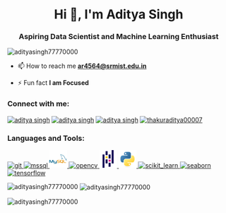 <h1 align="center">Hi 👋, I'm Aditya Singh</h1>
<h3 align="center">Aspiring Data Scientist and Machine Learning Enthusiast</h3>



<p align="left"> <img src="https://komarev.com/ghpvc/?username=adityasingh77770000&label=Profile%20views&color=0e75b6&style=flat" alt="adityasingh77770000" /> </p>

- 📫 How to reach me **ar4564@srmist.edu.in**

- ⚡ Fun fact **I am Focused**

<h3 align="left">Connect with me:</h3>
<p align="left">
<a href="https://linkedin.com/in/aditya singh" target="blank"><img align="center" src="https://raw.githubusercontent.com/rahuldkjain/github-profile-readme-generator/master/src/images/icons/Social/linked-in-alt.svg" alt="aditya singh" height="30" width="40" /></a>
<a href="https://kaggle.com/aditya singh" target="blank"><img align="center" src="https://raw.githubusercontent.com/rahuldkjain/github-profile-readme-generator/master/src/images/icons/Social/kaggle.svg" alt="aditya singh" height="30" width="40" /></a>
<a href="https://fb.com/aditya singh" target="blank"><img align="center" src="https://raw.githubusercontent.com/rahuldkjain/github-profile-readme-generator/master/src/images/icons/Social/facebook.svg" alt="aditya singh" height="30" width="40" /></a>
<a href="https://instagram.com/thakuraditya00007" target="blank"><img align="center" src="https://raw.githubusercontent.com/rahuldkjain/github-profile-readme-generator/master/src/images/icons/Social/instagram.svg" alt="thakuraditya00007" height="30" width="40" /></a>
</p>

<h3 align="left">Languages and Tools:</h3>
<p align="left"> <a href="https://git-scm.com/" target="_blank" rel="noreferrer"> <img src="https://www.vectorlogo.zone/logos/git-scm/git-scm-icon.svg" alt="git" width="40" height="40"/> </a> <a href="https://www.microsoft.com/en-us/sql-server" target="_blank" rel="noreferrer"> <img src="https://www.svgrepo.com/show/303229/microsoft-sql-server-logo.svg" alt="mssql" width="40" height="40"/> </a> <a href="https://www.mysql.com/" target="_blank" rel="noreferrer"> <img src="https://raw.githubusercontent.com/devicons/devicon/master/icons/mysql/mysql-original-wordmark.svg" alt="mysql" width="40" height="40"/> </a> <a href="https://opencv.org/" target="_blank" rel="noreferrer"> <img src="https://www.vectorlogo.zone/logos/opencv/opencv-icon.svg" alt="opencv" width="40" height="40"/> </a> <a href="https://pandas.pydata.org/" target="_blank" rel="noreferrer"> <img src="https://raw.githubusercontent.com/devicons/devicon/2ae2a900d2f041da66e950e4d48052658d850630/icons/pandas/pandas-original.svg" alt="pandas" width="40" height="40"/> </a> <a href="https://www.python.org" target="_blank" rel="noreferrer"> <img src="https://raw.githubusercontent.com/devicons/devicon/master/icons/python/python-original.svg" alt="python" width="40" height="40"/> </a> <a href="https://scikit-learn.org/" target="_blank" rel="noreferrer"> <img src="https://upload.wikimedia.org/wikipedia/commons/0/05/Scikit_learn_logo_small.svg" alt="scikit_learn" width="40" height="40"/> </a> <a href="https://seaborn.pydata.org/" target="_blank" rel="noreferrer"> <img src="https://seaborn.pydata.org/_images/logo-mark-lightbg.svg" alt="seaborn" width="40" height="40"/> </a> <a href="https://www.tensorflow.org" target="_blank" rel="noreferrer"> <img src="https://www.vectorlogo.zone/logos/tensorflow/tensorflow-icon.svg" alt="tensorflow" width="40" height="40"/> </a> </p>

<p><img align="left" src="https://github-readme-stats.vercel.app/api/top-langs?username=adityasingh77770000&show_icons=true&locale=en&layout=compact" alt="adityasingh77770000" /></p>

<p>&nbsp;<img align="center" src="https://github-readme-stats.vercel.app/api?username=adityasingh77770000&show_icons=true&locale=en" alt="adityasingh77770000" /></p>

<p><img align="center" src="https://github-readme-streak-stats.herokuapp.com/?user=adityasingh77770000&" alt="adityasingh77770000" /></p>
